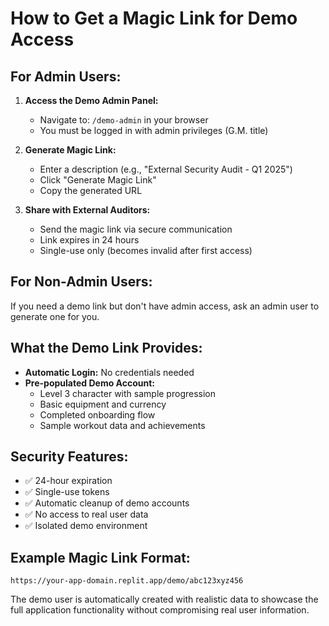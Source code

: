 # How to Get a Magic Link for Demo Access

## For Admin Users:

1. **Access the Demo Admin Panel:**
   - Navigate to: `/demo-admin` in your browser
   - You must be logged in with admin privileges (G.M. title)

2. **Generate Magic Link:**
   - Enter a description (e.g., "External Security Audit - Q1 2025")
   - Click "Generate Magic Link"
   - Copy the generated URL

3. **Share with External Auditors:**
   - Send the magic link via secure communication
   - Link expires in 24 hours
   - Single-use only (becomes invalid after first access)

## For Non-Admin Users:

If you need a demo link but don't have admin access, ask an admin user to generate one for you.

## What the Demo Link Provides:

- **Automatic Login:** No credentials needed
- **Pre-populated Demo Account:**
  - Level 3 character with sample progression
  - Basic equipment and currency
  - Completed onboarding flow
  - Sample workout data and achievements

## Security Features:

- ✅ 24-hour expiration
- ✅ Single-use tokens
- ✅ Automatic cleanup of demo accounts
- ✅ No access to real user data
- ✅ Isolated demo environment

## Example Magic Link Format:
```
https://your-app-domain.replit.app/demo/abc123xyz456
```

The demo user is automatically created with realistic data to showcase the full application functionality without compromising real user information.